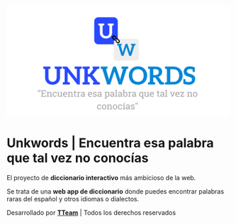 ![banner-de-unkwords](<unkwords-banner.png>)

# Unkwords | Encuentra esa palabra que tal vez no conocías
El proyecto de **diccionario interactivo** más ambicioso de la web.

Se trata de una **web app de diccionario** donde puedes encontrar palabras raras del español y otros idiomas o dialectos. 

Desarrollado por [**TTeam**](https://tteam.vercel.app) | Todos los derechos reservados

<!--

**Here are some ideas to get you started:**

🙋‍♀️ A short introduction - what is your organization all about?
🌈 Contribution guidelines - how can the community get involved?
👩‍💻 Useful resources - where can the community find your docs? Is there anything else the community should know?
🍿 Fun facts - what does your team eat for breakfast?
🧙 Remember, you can do mighty things with the power of [Markdown](https://docs.github.com/github/writing-on-github/getting-started-with-writing-and-formatting-on-github/basic-writing-and-formatting-syntax)
-->
